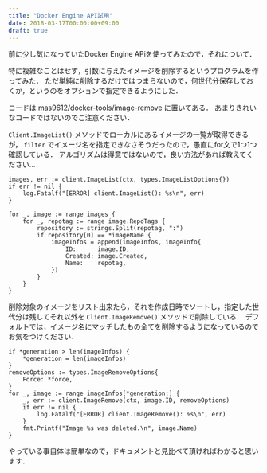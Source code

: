 ```yaml
---
title: "Docker Engine API試用"
date: 2018-03-17T00:00:00+09:00
draft: true
---
```


前に少し気になっていたDocker Engine APiを使ってみたので，それについて．

特に複雑なことはせず，引数に与えたイメージを削除するというプログラムを作ってみた．
ただ単純に削除するだけではつまらないので，何世代分保存しておくか，というのをオプションで指定できるようにした．

コードは [mas9612/docker-tools/image-remove](https://github.com/mas9612/docker-tools/tree/master/image-remove) に置いてある．
あまりきれいなコードではないのでご注意ください．

`Client.ImageList()` メソッドでローカルにあるイメージの一覧が取得できるが， `filter` でイメージ名を指定できなさそうだったので，愚直にfor文で1つ1つ確認している．
アルゴリズムは得意ではないので，良い方法があれば教えてください…

    images, err := client.ImageList(ctx, types.ImageListOptions{})
    if err != nil {
        log.Fatalf("[ERROR] client.ImageList(): %s\n", err)
    }

    for _, image := range images {
        for _, repotag := range image.RepoTags {
            repository := strings.Split(repotag, ":")
            if repository[0] == *imageName {
                imageInfos = append(imageInfos, imageInfo{
                    ID:      image.ID,
                    Created: image.Created,
                    Name:    repotag,
                })
            }
        }
    }

削除対象のイメージをリスト出来たら，それを作成日時でソートし，指定した世代分は残してそれ以外を `Client.ImageRemove()` メソッドで削除している．
デフォルトでは，イメージ名にマッチしたもの全てを削除するようになっているのでお気をつけください．

    if *generation > len(imageInfos) {
        *generation = len(imageInfos)
    }
    removeOptions := types.ImageRemoveOptions{
        Force: *force,
    }
    for _, image := range imageInfos[*generation:] {
        _, err := client.ImageRemove(ctx, image.ID, removeOptions)
        if err != nil {
            log.Fatalf("[ERROR] client.ImageRemove(): %s\n", err)
        }
        fmt.Printf("Image %s was deleted.\n", image.Name)
    }

やっている事自体は簡単なので，ドキュメントと見比べて頂ければわかると思います．
